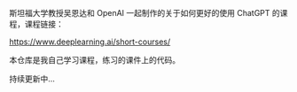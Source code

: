 斯坦福大学教授吴恩达和 OpenAI 一起制作的关于如何更好的使用 ChatGPT 的课程，课程链接：

https://www.deeplearning.ai/short-courses/


本仓库是我自己学习课程，练习的课件上的代码。

持续更新中...




